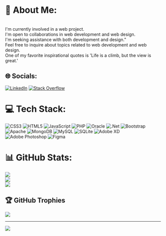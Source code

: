 # 💫 About Me:
<br>I'm currently involved in a web project.<br>I'm open to collaborations in web development and web design.<br>I'm seeking assistance with both development and design."<br>Feel free to inquire about topics related to web development and web design.<br>One of my favorite inspirational quotes is 'Life is a climb, but the view is great.'


## 🌐 Socials:
[![LinkedIn](https://img.shields.io/badge/LinkedIn-%230077B5.svg?logo=linkedin&logoColor=white)](https://linkedin.com/in/https://www.linkedin.com/in/shakya-samarasinghe-1865b31b4/) [![Stack Overflow](https://img.shields.io/badge/-Stackoverflow-FE7A16?logo=stack-overflow&logoColor=white)](https://stackoverflow.com/users/https://stackoverflow.com/users/22356671/shakya-samarasinghe) 

# 💻 Tech Stack:
![CSS3](https://img.shields.io/badge/css3-%231572B6.svg?style=flat&logo=css3&logoColor=white) ![HTML5](https://img.shields.io/badge/html5-%23E34F26.svg?style=flat&logo=html5&logoColor=white) ![JavaScript](https://img.shields.io/badge/javascript-%23323330.svg?style=flat&logo=javascript&logoColor=%23F7DF1E) ![PHP](https://img.shields.io/badge/php-%23777BB4.svg?style=flat&logo=php&logoColor=white) ![Oracle](https://img.shields.io/badge/Oracle-F80000?style=flat&logo=oracle&logoColor=white) ![.Net](https://img.shields.io/badge/.NET-5C2D91?style=flat&logo=.net&logoColor=white) ![Bootstrap](https://img.shields.io/badge/bootstrap-%23563D7C.svg?style=flat&logo=bootstrap&logoColor=white) ![Apache](https://img.shields.io/badge/apache-%23D42029.svg?style=flat&logo=apache&logoColor=white) ![MongoDB](https://img.shields.io/badge/MongoDB-%234ea94b.svg?style=flat&logo=mongodb&logoColor=white) ![MySQL](https://img.shields.io/badge/mysql-%2300f.svg?style=flat&logo=mysql&logoColor=white) ![SQLite](https://img.shields.io/badge/sqlite-%2307405e.svg?style=flat&logo=sqlite&logoColor=white) ![Adobe XD](https://img.shields.io/badge/Adobe%20XD-470137?style=flat&logo=Adobe%20XD&logoColor=#FF61F6) ![Adobe Photoshop](https://img.shields.io/badge/adobephotoshop-%2331A8FF.svg?style=flat&logo=adobephotoshop&logoColor=white) 	![Figma](https://img.shields.io/badge/figma-%23F24E1E.svg?style=flat&logo=figma&logoColor=white)
# 📊 GitHub Stats:
![](https://github-readme-stats.vercel.app/api?username=ShAkiSanu019260&theme=calm&hide_border=false&include_all_commits=true&count_private=true)<br/>
![](https://github-readme-streak-stats.herokuapp.com/?user=ShAkiSanu019260&theme=calm&hide_border=false)<br/>
![](https://github-readme-stats.vercel.app/api/top-langs/?username=ShAkiSanu019260&theme=calm&hide_border=false&include_all_commits=true&count_private=true&layout=compact)

## 🏆 GitHub Trophies
![](https://github-profile-trophy.vercel.app/?username=ShAkiSanu019260&theme=onedark&no-frame=false&no-bg=true&margin-w=4)

---
[![](https://visitcount.itsvg.in/api?id=ShAkiSanu019260&icon=0&color=0)](https://visitcount.itsvg.in)

<!-- Proudly created with GPRM ( https://gprm.itsvg.in ) -->
